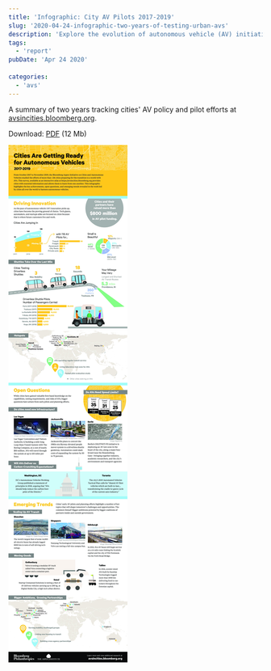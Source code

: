```yaml
---
title: 'Infographic: City AV Pilots 2017-2019'
slug: '2020-04-24-infographic-two-years-of-testing-urban-avs'
description: 'Explore the evolution of autonomous vehicle (AV) initiatives across global cities from 2017 to 2019 with our detailed infographic. This visual summary, based on data from [avsincities.bloomberg.org](https://avsincities.bloomberg.org), highlights key AV policies and pilot efforts. Download the infographic in PDF or PNG format to delve into the trends and insights shaping urban mobility.'
tags:
  - 'report'
pubDate: 'Apr 24 2020'

categories:
  - 'avs'
---
```



A summary of two years tracking cities' AV policy and pilot efforts at [avsincities.bloomberg.org](https://avsincities.bloomberg.org).

Download: [PDF](/pdf/AVs-in-Cities-Infographic.pdf) (12 Mb)

![](./AVs-in-Cities-Infographic-pdf.jpg)
